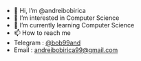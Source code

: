 - 👋 Hi, I’m @andreibobirica
- 👀 I’m interested in Computer Science
- 🌱 I’m currently learning Computer Science
- 📫 How to reach me 
- Telegram : [@bob99and](https://t.me/bob99and)
- Email : andreibobirica99@gmail.com
